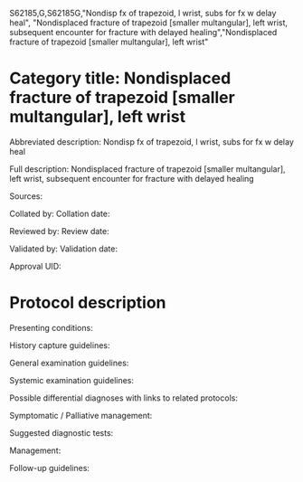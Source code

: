 S62185,G,S62185G,"Nondisp fx of trapezoid, l wrist, subs for fx w delay heal", "Nondisplaced fracture of trapezoid [smaller multangular], left wrist, subsequent encounter for fracture with delayed healing","Nondisplaced fracture of trapezoid [smaller multangular], left wrist"
# Category title: Nondisplaced fracture of trapezoid [smaller multangular], left wrist

Abbreviated description: Nondisp fx of trapezoid, l wrist, subs for fx w delay heal

Full description: Nondisplaced fracture of trapezoid [smaller multangular], left wrist, subsequent encounter for fracture with delayed healing

Sources:

Collated by:
Collation date:

Reviewed by:
Review date:

Validated by:
Validation date:

Approval UID:

# Protocol description

Presenting conditions:

History capture guidelines:

General examination guidelines:

Systemic examination guidelines:

Possible differential diagnoses with links to related protocols:

Symptomatic / Palliative management:

Suggested diagnostic tests:

Management:

Follow-up guidelines:
